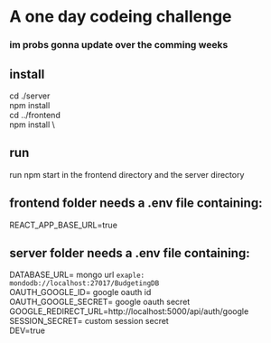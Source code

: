# A one day codeing challenge
### im probs gonna update over the comming weeks

## install
cd ./server \
npm install \
cd ../frontend \
npm install \

## run
run npm start in the frontend directory and the server directory

## frontend folder needs a .env file containing:
REACT_APP_BASE_URL=true
## server folder needs a .env file containing:
DATABASE_URL= mongo url `exaple: mondodb://localhost:27017/BudgetingDB` \
OAUTH_GOOGLE_ID= google oauth id \
OAUTH_GOOGLE_SECRET= google oauth secret \
GOOGLE_REDIRECT_URL=http://localhost:5000/api/auth/google \
SESSION_SECRET= custom session secret \
DEV=true
